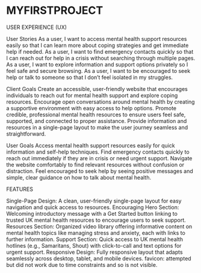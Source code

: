 # MYFIRSTPROJECT

USER EXPERIENCE (UX)

User Stories
As a user, I want to access mental health support resources easily so that I can learn more about coping strategies and get immediate help if needed.
As a user, I want to find emergency contacts quickly so that I can reach out for help in a crisis without searching through multiple pages.
As a user, I want to explore information and support options privately so I feel safe and secure browsing.
As a user, I want to be encouraged to seek help or talk to someone so that I don’t feel isolated in my struggles.

Client Goals
Create an accessible, user-friendly website that encourages individuals to reach out for mental health support and explore coping resources.
Encourage open conversations around mental health by creating a supportive environment with easy access to help options.
Promote credible, professional mental health resources to ensure users feel safe, supported, and connected to proper assistance.
Provide information and resources in a single-page layout to make the user journey seamless and straightforward.

User Goals
Access mental health support resources easily for quick information and self-help techniques.
Find emergency contacts quickly to reach out immediately if they are in crisis or need urgent support.
Navigate the website comfortably to find relevant resources without confusion or distraction.
Feel encouraged to seek help by seeing positive messages and simple, clear guidance on how to talk about mental health.

FEATURES

Single-Page Design: A clean, user-friendly single-page layout for easy navigation and quick access to resources.
Encouraging Hero Section: Welcoming introductory message with a Get Started button linking to trusted UK mental health resources to encourage users to seek support.
Resources Section: Organized video library offering informative content on mental health topics like managing stress and anxiety, each with links to further information.
Support Section: Quick access to UK mental health hotlines (e.g., Samaritans, Shout) with click-to-call and text options for urgent support.
Responsive Design: Fully responsive layout that adapts seamlessly across desktop, tablet, and mobile devices.
favicon: attempted but did not work due to time constraints and so is not visible.
